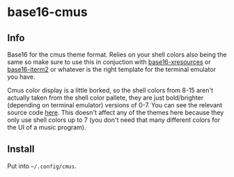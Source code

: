 # base16-cmus

## Info

Base16 for the cmus theme format. Relies on your shell colors also being the same so
make sure to use this in conjuction with [base16-xresources] or [base16-iterm2] or
whatever is the right template for the terminal emulator you have.

[base16-xresources]: https://github.com/chriskempson/base16-xresources
[base16-iterm2]: https://github.com/martinlindhe/base16-iterm2

Cmus color display is a little borked, so the shell colors from 8-15 aren't actually
taken from the shell color pallete, they are just bold/brighter (depending on terminal
emulator) versions of 0-7. You can see the relevant source code [here]. This doesn't
affect any of the themes here because they only use shell colors up to 7 (you don't need
that many different colors for the UI of a music program).

[here]: https://github.com/cmus/cmus/blob/d1290d50f9f7585c43b9e1326c0d6d1e0b4583f6/ui_curses.c#L1780

## Install

Put into `~/.config/cmus`.

